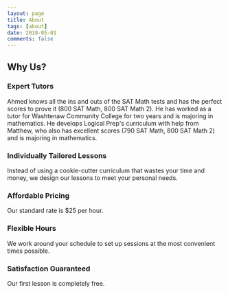 ```yaml
---
layout: page
title: About
tags: [about]
date: 2018-05-01
comments: false
---
```

    
<!--<center>Logical Prep is a small test prep service based in Ann Arbor. We specialize in designing private SAT Math lessons that are usually taught by our main tutor, Ahmed. </center>-->

## Why Us?

### Expert Tutors
Ahmed knows all the ins and outs of the SAT Math tests and has the perfect scores to prove it (800 SAT Math, 800 SAT Math 2). He has worked as a tutor for Washtenaw Community College for two years and is majoring in mathematics. He develops Logical Prep's curriculum with help from Matthew, who also has excellent scores (790 SAT Math, 800 SAT Math 2) and is majoring in mathematics. 

### Individually Tailored Lessons
Instead of using a cookie-cutter curriculum that wastes your time and money, we design our lessons to meet your personal needs.

### Affordable Pricing
Our standard rate is $25 per hour.

### Flexible Hours
We work around your schedule to set up sessions at the most convenient times possible.

### Satisfaction Guaranteed
Our first lesson is completely free.
